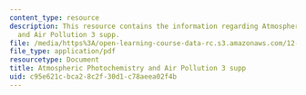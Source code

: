 ```yaml
---
content_type: resource
description: This resource contains the information regarding Atmospheric Photochemistry
  and Air Pollution 3 supp.
file: /media/https%3A/open-learning-course-data-rc.s3.amazonaws.com/12-335-experimental-atmospheric-chemistry-fall-2014/c95e621cbca28c2f30d1c78aeea02f4b_MIT12_335F14_Lect1_3supp.pdf
file_type: application/pdf
resourcetype: Document
title: Atmospheric Photochemistry and Air Pollution 3 supp
uid: c95e621c-bca2-8c2f-30d1-c78aeea02f4b
---
```

